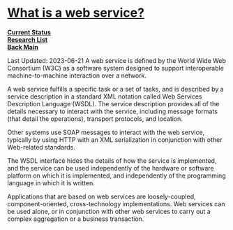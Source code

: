 # **[What is a web service?](https://www.ibm.com/docs/en/integration-bus/10.0?topic=services-what-is-web-service)**

**[Current Status](../../../development/status/weekly/current_status.md)**\
**[Research List](../../../research/research_list.md)**\
**[Back Main](../../../README.md)**

Last Updated: 2023-06-21
A web service is defined by the World Wide Web Consortium (W3C) as a software system designed to support interoperable machine-to-machine interaction over a network.

A web service fulfills a specific task or a set of tasks, and is described by a service description in a standard XML notation called Web Services Description Language (WSDL). The service description provides all of the details necessary to interact with the service, including message formats (that detail the operations), transport protocols, and location.

Other systems use SOAP messages to interact with the web service, typically by using HTTP with an XML serialization in conjunction with other Web-related standards.

The WSDL interface hides the details of how the service is implemented, and the service can be used independently of the hardware or software platform on which it is implemented, and independently of the programming language in which it is written.

Applications that are based on web services are loosely-coupled, component-oriented, cross-technology implementations. Web services can be used alone, or in conjunction with other web services to carry out a complex aggregation or a business transaction.
